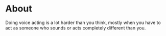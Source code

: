 # About
Doing voice acting is a lot harder than you think, mostly when you have to act as someone who sounds or acts completely different than you.
